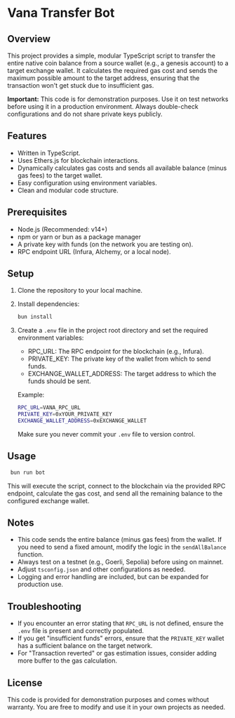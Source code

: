 # Vana Transfer Bot

## Overview

This project provides a simple, modular TypeScript script to transfer the entire native coin balance from a source wallet (e.g., a genesis account) to a target exchange wallet. It calculates the required gas cost and sends the maximum possible amount to the target address, ensuring that the transaction won't get stuck due to insufficient gas.

**Important:** This code is for demonstration purposes. Use it on test networks before using it in a production environment. Always double-check configurations and do not share private keys publicly.

## Features

- Written in TypeScript.
- Uses Ethers.js for blockchain interactions.
- Dynamically calculates gas costs and sends all available balance (minus gas fees) to the target wallet.
- Easy configuration using environment variables.
- Clean and modular code structure.

## Prerequisites

- Node.js (Recommended: v14+)
- npm or yarn or bun as a package manager
- A private key with funds (on the network you are testing on).
- RPC endpoint URL (Infura, Alchemy, or a local node).

## Setup

1. Clone the repository to your local machine.

2. Install dependencies:

   ```bash
   bun install
   ```

3. Create a `.env` file in the project root directory and set the required environment variables:

   - RPC_URL: The RPC endpoint for the blockchain (e.g., Infura).
   - PRIVATE_KEY: The private key of the wallet from which to send funds.
   - EXCHANGE_WALLET_ADDRESS: The target address to which the funds should be sent.

   Example:

   ```bash
   RPC_URL=VANA_RPC_URL
   PRIVATE_KEY=0xYOUR_PRIVATE_KEY
   EXCHANGE_WALLET_ADDRESS=0xEXCHANGE_WALLET
   ```

   Make sure you never commit your `.env` file to version control.

## Usage

   ```bash
    bun run bot
   ```

This will execute the script, connect to the blockchain via the provided RPC endpoint, calculate the gas cost, and send all the remaining balance to the configured exchange wallet.

## Notes

- This code sends the entire balance (minus gas fees) from the wallet. If you need to send a fixed amount, modify the logic in the `sendAllBalance` function.
- Always test on a testnet (e.g., Goerli, Sepolia) before using on mainnet.
- Adjust `tsconfig.json` and other configurations as needed.
- Logging and error handling are included, but can be expanded for production use.

## Troubleshooting

- If you encounter an error stating that `RPC_URL` is not defined, ensure the `.env` file is present and correctly populated.
- If you get "insufficient funds" errors, ensure that the `PRIVATE_KEY` wallet has a sufficient balance on the target network.
- For "Transaction reverted" or gas estimation issues, consider adding more buffer to the gas calculation.

## License

This code is provided for demonstration purposes and comes without warranty. You are free to modify and use it in your own projects as needed.
